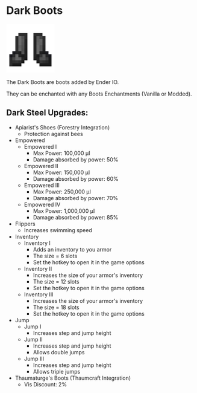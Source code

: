 # Dark Boots
![](renders/dark_steel_boots.png)

The Dark Boots are boots added by Ender IO.

They can be enchanted with any Boots Enchantments (Vanilla or Modded).

## Dark Steel Upgrades:
* Apiarist's Shoes (Forestry Integration)
  - Protection against bees
* Empowered
  - Empowered I
    * Max Power: 100,000 µI
    * Damage absorbed by power: 50%
  - Empowered II
    * Max Power: 150,000 µI
    * Damage absorbed by power: 60%
  - Empowered III
    * Max Power: 250,000 µI
    * Damage absorbed by power: 70%
  - Empowered IV
    * Max Power: 1,000,000 µI
    * Damage absorbed by power: 85%
* Flippers
  - Increases swimming speed
* Inventory
  - Inventory I
    * Adds an inventory to you armor
    * The size = 6 slots
    * Set the hotkey to open it in the game options
  - Inventory II
    * Increases the size of your armor's inventory
    * The size = 12 slots
    * Set the hotkey to open it in the game options
  - Inventory III
    * Increases the size of your armor's inventory
    * The size = 18 slots
    * Set the hotkey to open it in the game options
* Jump
  - Jump I
    * Increases step and jump height
  - Jump II
    * Increases step and jump height
    * Allows double jumps
  - Jump III
    * Increases step and jump height
    * Allows triple jumps
* Thaumaturge's Boots (Thaumcraft Integration)
  - Vis Discount: 2%
